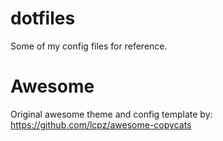 # dotfiles

Some of my config files for reference. 


# Awesome
Original awesome theme and config template by: https://github.com/lcpz/awesome-copycats
